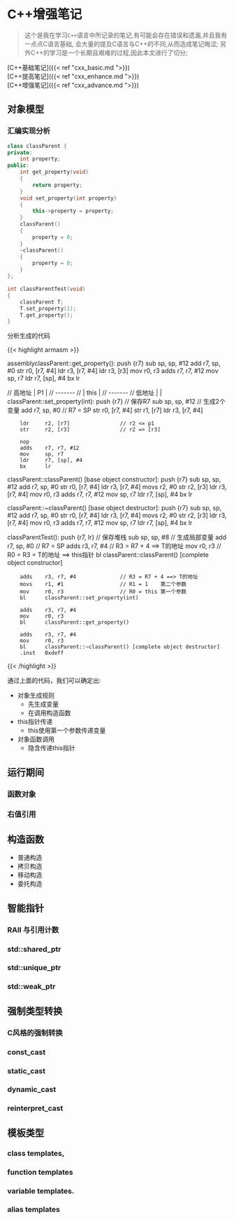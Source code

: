 # C++增强笔记


<!--more-->

> 这个是我在学习`C++`语言中所记录的笔记,有可能会存在错误和遗漏,并且我有一点点C语言基础,
> 会大量的提及C语言与C++的不同,从而造成笔记晦涩;
> 另外C++的学习是一个长期且艰难的过程,因此本文进行了切分;

[C++基础笔记]({{< ref "cxx_basic.md ">}})</br>
[C++提高笔记]({{< ref "cxx_enhance.md ">}})</br>
[C++增强笔记]({{< ref "cxx_advance.md ">}})</br>

<!--more-->

## 对象模型

### 汇编实现分析

```c++
class classParent {
private:
    int property;
public:
    int get_property(void)
    {
        return property;
    }
    void set_property(int property)
    {
        this->property = property;
    }
    classParent()
    {
        property = 0;
    }
    ~classParent()
    {
        property = 0;
    }
};

int classParentTest(void)
{
    classParent T;
    T.set_property(1);
    T.get_property();
}
```

分析生成的代码

{{< highlight armasm >}}

assemblyclassParent::get_property():
        push    {r7}
        sub     sp, sp, #12
        add     r7, sp, #0
        str     r0, [r7, #4]
        ldr     r3, [r7, #4]
        ldr     r3, [r3]
        mov     r0, r3
        adds    r7, r7, #12
        mov     sp, r7
        ldr     r7, [sp], #4
        bx      lr

// 高地址 | P1   | 
//       -------
//       | this |
//       -------
// 低地址 |      |
classParent::set_property(int):
        push    {r7}                    // 保存R7
        sub     sp, sp, #12             // 生成2个变量
        add     r7, sp, #0              // R7 = SP
        str     r0, [r7, #4] 
        str     r1, [r7]
        ldr     r3, [r7, #4]

        ldr     r2, [r7]                // r2 <= p1
        str     r2, [r3]                // r2 => [r3]
        
        nop
        adds    r7, r7, #12
        mov     sp, r7
        ldr     r7, [sp], #4
        bx      lr

classParent::classParent() [base object constructor]:
        push    {r7}
        sub     sp, sp, #12
        add     r7, sp, #0
        str     r0, [r7, #4]
        ldr     r3, [r7, #4]
        movs    r2, #0
        str     r2, [r3]
        ldr     r3, [r7, #4]
        mov     r0, r3
        adds    r7, r7, #12
        mov     sp, r7
        ldr     r7, [sp], #4
        bx      lr

classParent::~classParent() [base object destructor]:
        push    {r7}
        sub     sp, sp, #12
        add     r7, sp, #0
        str     r0, [r7, #4]
        ldr     r3, [r7, #4]
        movs    r2, #0
        str     r2, [r3]
        ldr     r3, [r7, #4]
        mov     r0, r3
        adds    r7, r7, #12
        mov     sp, r7
        ldr     r7, [sp], #4
        bx      lr

classParentTest():
        push    {r7, lr}                // 保存堆栈
        sub     sp, sp, #8              // 生成局部变量
        add     r7, sp, #0              // R7 = SP
        adds    r3, r7, #4              // R3 = R7 + 4 ==> T的地址
        mov     r0, r3                  // R0 = R3 = T的地址 ==> this指针
        bl      classParent::classParent() [complete object constructor]

        adds    r3, r7, #4              // R3 = R7 + 4 ==> T的地址
        movs    r1, #1                  // R1 = 1    第二个参数
        mov     r0, r3                  // R0 = this 第一个参数
        bl      classParent::set_property(int)
        
        adds    r3, r7, #4
        mov     r0, r3
        bl      classParent::get_property()
        
        adds    r3, r7, #4
        mov     r0, r3
        bl      classParent::~classParent() [complete object destructor]
        .inst   0xdeff

{{< /highlight >}}

通过上面的代码，我们可以确定出:

+ 对象生成规则
  - 先生成变量
  - 在调用构造函数
+ this指针传递
  - this使用第一个参数传递变量
+ 对象函数调用
  + 隐含传递this指针

## 运行期间

### 函数对象

### 右值引用

## 构造函数

+ 普通构造
+ 拷贝构造
+ 移动构造
+ 委托构造

## 智能指针

### RAII 与引用计数

### std::shared_ptr

### std::unique_ptr

### std::weak_ptr

## 强制类型转换

### C风格的强制转换

### const_cast

### static_cast 

### dynamic_cast 

### reinterpret_cast

## 模板类型

### class templates,

### function templates

### variable templates.
### alias templates
